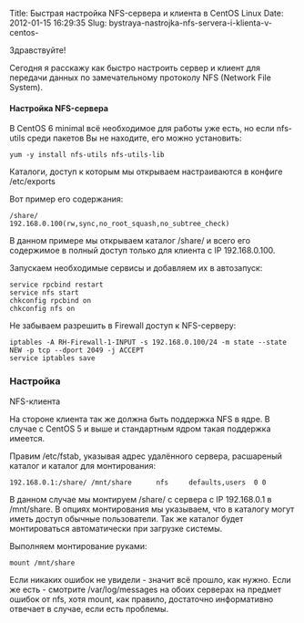 Title: Быстрая настройка NFS-сервера и клиента в CentOS Linux
Date: 2012-01-15 16:29:35
Slug: bystraya-nastrojka-nfs-servera-i-klienta-v-centos-


Здравствуйте!

Сегодня я расскажу как быстро настроить сервер и клиент для передачи данных по
замечательному протоколу NFS (Network File System).

#### Настройка NFS-сервера

В CentOS 6 minimal всё необходимое для работы уже есть, но если nfs-utils
среди пакетов Вы не находите, его можно установить:

    
    yum -y install nfs-utils nfs-utils-lib
    

Каталоги, доступ к которым мы открываем настраиваются в конфиге /etc/exports

Вот пример его содержания:

    
    /share/           192.168.0.100(rw,sync,no_root_squash,no_subtree_check)
    

В данном примере мы открываем каталог /share/ и всего его содержимое в полный
доступ только для клиента с IP 192.168.0.100.

Запускаем необходимые сервисы и добавляем их в автозапуск:

    
    service rpcbind restart
    service nfs start
    chkconfig rpcbind on
    chkconfig nfs on
    

Не забываем разрешить в Firewall доступ к NFS-серверу:

    
    iptables -A RH-Firewall-1-INPUT -s 192.168.0.100/24 -m state --state NEW -p tcp --dport 2049 -j ACCEPT
    service iptables save
    

### Настройка

NFS-клиента

На стороне клиента так же должна быть поддержка NFS в ядре. В случае с CentOS
5 и выше и стандартным ядром такая поддержка имеется.

Правим /etc/fstab, указывая адрес удалённого сервера, расшареный каталог и
каталог для монтирования:

    
    192.168.0.1:/share/ /mnt/share      nfs     defaults,users  0 0
    

В данном случае мы монтируем /share/ с сервера с IP 192.168.0.1 в /mnt/share.
В опциях монтирования мы указываем, что в каталогу могут иметь доступ обычные
пользователи. Так же каталог будет монтироваться автоматически при загрузке
системы.

Выполняем монтирование руками:

    
    mount /mnt/share
    

Если никаких ошибок не увидели - значит всё прошло, как нужно. Если же есть -
смотрите /var/log/messages на обоих серверах на предмет ошибок от nfs, хотя
mount, как правило, достаточно информативно отвечает в случае, если есть
проблемы.

